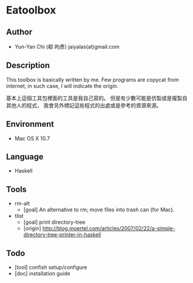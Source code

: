 # Eatoolbox

## Author

  * Yun-Yan Chi (郗 昀彥) jaiyalas(at)gmail.com

## Description
 
  This toolbox is basically written by me. 
  Few programs are copycat from internet, 
  in such case, I will indicate the origin.

  基本上這個工具包裡面的工具是我自己寫的。
  但是有少數可能是仿製或是複製自其他人的程式，
  我會另外標記這些程式的出處或是參考的資源來源。

## Environment

  * Mac OS X 10.7

## Language

  * Haskell

## Tools
  
  * rm-alt
    - [goal] An alternative to rm; move files into trash can (for Mac). 
  * tlist
    - [goal] print directory-tree
    - [origin] <http://blog.moertel.com/articles/2007/02/22/a-simple-directory-tree-printer-in-haskell>  

## Todo

  * [tool] confish setup/configure
  * [doc] installation guide
